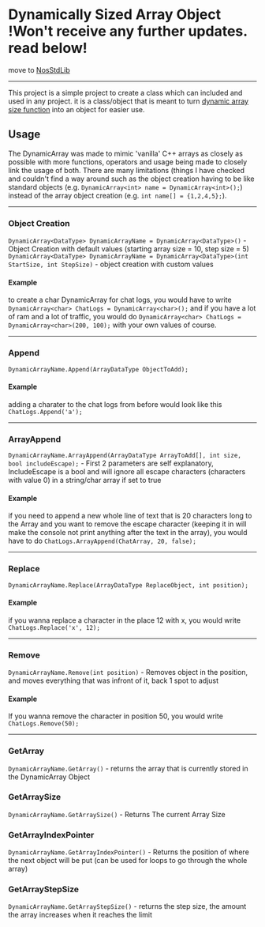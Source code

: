 # Dynamically Sized Array Object !Won't receive any further updates. read below!

move to [NosStdLib](https://github.com/Noscka/Noscka-Standard-Library)

---

This project is a simple project to create a class which can included and used in any project. it is a class/object that is meant to turn [dynamic array size function](https://github.com/Noscka/Dynamic-Array-size-Function) into an object for easier use.

## Usage
The DynamicArray was made to mimic 'vanilla' C++ arrays as closely as possible with more functions, operators and usage being made to closely link the usage of both. There are many limitations (things I have checked and couldn't find a way around such as the object creation having to be like standard objects (e.g. `DynamicArray<int> name = DynamicArray<int>();`) instead of the array object creation (e.g. `int name[] = {1,2,4,5};`).

---

### Object Creation
`DynamicArray<DataType> DynamicArrayName = DynamicArray<DataType>()` - Object Creation with default values (starting array size = 10, step size = 5) </br>
`DynamicArray<DataType> DynamicArrayName = DynamicArray<DataType>(int StartSize, int StepSize)` - object creation with custom values

#### Example
to create a char DynamicArray for chat logs, you would have to write `DynamicArray<char> ChatLogs = DynamicArray<char>();` and if you have a lot of ram and a lot of traffic, you would do `DynamicArray<char> ChatLogs = DynamicArray<char>(200, 100);` with your own values of course.

---

### Append
`DynamicArrayName.Append(ArrayDataType ObjectToAdd);`

#### Example
adding a charater to the chat logs from before would look like this `ChatLogs.Append('a');`

---

### ArrayAppend
`DynamicArrayName.ArrayAppend(ArrayDataType ArrayToAdd[], int size, bool includeEscape);` - First 2 parameters are self explanatory, IncludeEscape is a bool and will ignore all escape characters (characters with value 0) in a string/char array if set to true

#### Example
if you need to append a new whole line of text that is 20 characters long to the Array and you want to remove the escape character (keeping it in will make the console not print anything after the text in the array), you would have to do `ChatLogs.ArrayAppend(ChatArray, 20, false);`

---

### Replace
`DynamicArrayName.Replace(ArrayDataType ReplaceObject, int position);`

#### Example
if you wanna replace a character in the place 12 with x, you would write `ChatLogs.Replace('x', 12);`

---

### Remove
`DynamicArrayName.Remove(int position)` - Removes object in the position, and moves everything that was infront of it, back 1 spot to adjust

#### Example
If you wanna remove the character in position 50, you would write `ChatLogs.Remove(50);`

---

### GetArray
`DynamicArrayName.GetArray()` - returns the array that is currently stored in the DynamicArray Object

### GetArraySize
`DynamicArrayName.GetArraySize()` - Returns The current Array Size

### GetArrayIndexPointer
`DynamicArrayName.GetArrayIndexPointer()` - Returns the position of where the next object will be put (can be used for loops to go through the whole array)

### GetArrayStepSize
`DynamicArrayName.GetArrayStepSize()` - returns the step size, the amount the array increases when it reaches the limit
